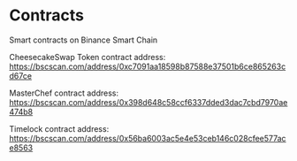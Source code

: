 # Contracts
Smart contracts on Binance Smart Chain

CheesecakeSwap Token contract address: https://bscscan.com/address/0xc7091aa18598b87588e37501b6ce865263cd67ce

MasterChef contract address: https://bscscan.com/address/0x398d648c58ccf6337dded3dac7cbd7970ae474b8

Timelock contract address: https://bscscan.com/address/0x56ba6003ac5e4e53ceb146c028cfee577ace8563
